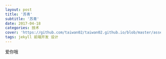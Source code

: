 ```yaml
---
layout: post
title: '苏青'
subtitle: '苏青'
date: 2017-04-18
categories: 技术
cover: 'https://github.com/taiwan02/taiwan02.github.io/blob/master/assets/img/suqing.png?raw=true'
tags: jekyll 前端开发 设计
---
```

爱你哦
